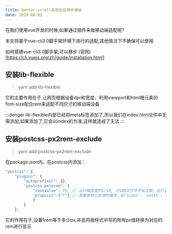 ```yaml
---
title: better-scroll实现左右同步滑动
date: 2019-08-03
---
```


在我们使用vue开发的时候,如果通过插件来做移动端适配呢?

本文将基于vue-cli3.0脚手架环境下进行的适配,其他情况下不确保可以使用

如何搭建vue-cli3.0脚手架,可以移步 (官网)[https://cli.vuejs.org/zh/guide/installation.html] 

## 安装lib-flexible ##
>yarn add lib-fiexible

它的主要作用在于,让网页根据设备dpr和宽度，利用viewport和html根元素的font-size配合rem来适配不同尺寸的移动端设备

:::denger
lib-flexible内部已经将meta标签添加了,所以我们在index.html文件中无需添加,如果添加了,它会以index的为准,这样就造成了无法
:::


## 安装postcss-px2rem-exclude ##
>yarn add postcss-px2rem-exclude

在package.json内，在postcss内添加：
```js
"postcss": {  
    "plugins": {   
        "autoprefixer": {},    
        "postcss-pxtorem": {           
            "rootValue": 75, // 设计稿宽度的1/10,（JSON文件中不加注释，此行注释及下行注释均删除）          
            "propList":["*"] // 需要做转化处理的属性，如`hight`、`width`、`margin`等，`*`表示全部    
            }  
        }
    },
```

它的作用在于,设置1rem等于多少px,并且将我样式中写的所有px值转换为对应的rem进行显示

